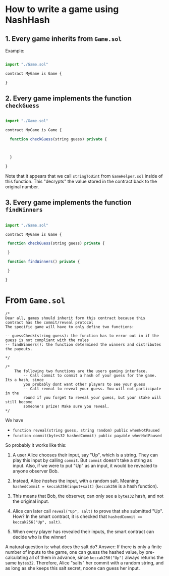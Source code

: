 # How to write a game using NashHash

## 1. Every game inherits from `Game.sol`

Example:

```js

import "./Game.sol"

contract MyGame is Game {

}

```

## 2. Every game implements the function `checkGuess`

```js

import "./Game.sol"

contract MyGame is Game {

  function checkGuess(string guess) private {



  }

}
 ```

 Note that it appears that we call `stringToUint` from `GameHelper.sol` inside of this function. This "decrypts" the value stored in the contract back to the original number.

 ## 3. Every game implements the function `findWinners`

 ```js

import "./Game.sol"

contract MyGame is Game {

  function checkGuess(string guess) private {

  }

  function findWinners() private {

  }

}
 ```


# From `Game.sol`

```
/*
Dear all, games should inherit form this contract because this contract has the commit/reveal protocol
The specific game will have to only define two functions:

-- guessCheck(string guess): the function has to error out in if the guess is not compliant with the rules
-- findWinners(): the function determined the winners and distributes the payouts.

*/

/*
    The following two functions are the users gaming interface.
        -- Call commit to commit a hash of your guess for the game. Its a hash, since
        you probably dont want other players to see your guess
        -- Call reveal to reveal your guess. You will not participate in the
        round if you forget to reveal your guess, but your stake will still become
        someone's prize! Make sure you reveal.
*/
```

We have
- `function reveal(string guess, string random) public whenNotPaused`
- `function commit(bytes32 hashedCommit) public payable whenNotPaused`

So probably it works like this:

1. A user Alice chooses their input, say "Up", which is a string. They can play this input by calling `commit`. But `commit` doesn't take a string as input. Also, if we were to put "Up" as an input, it would be revealed to anyone observer Bob.

2. Instead, Alice _hashes_ the input, with a random salt. Meaning: `hashedCommit = keccak256(input+salt)` (`keccak256` is a hash function).

3. This means that Bob, the observer, can only see a `bytes32` hash, and not the original input.

4. Alice can later call `reveal("Up", salt)` to prove that she submitted "Up". How? In the smart contract, it is checked that `hashedCommit == keccak256("Up", salt)`.

5. When every player has revealed their inputs, the smart contract can decide who is the winner!

A natural question is: what does the salt do?
Answer: If there is only a finite number of inputs to the game, one can guess the hashed value, by pre-calculating all of them in advance, since `keccak256("Up")` always returns the same `bytes32`. Therefore, Alice "salts" her commit with a random string, and as long as she keeps this salt secret, noone can guess her input.
